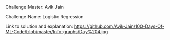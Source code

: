 Challenge Master: Avik Jain 

Challenge Name: Logistic Regression 

Link to solution and explanation: https://github.com/Avik-Jain/100-Days-Of-ML-Code/blob/master/Info-graphs/Day%204.jpg

